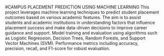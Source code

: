 #CAMPUS PLACEMENT PREDICTION USING MACHINE LEARNING
This project leverages machine learning techniques to predict student placement outcomes based on various academic features. The aim is to assist students and academic institutions in understanding factors that influence placement success and make data-driven decisions to improve career guidance and support.
Model training and evaluation using algorithms such as Logistic Regression, Decision Trees, Random Forests, and Support Vector Machines (SVM).
Performance metrics including accuracy, precision, recall, and F1-score for robust evaluation.

